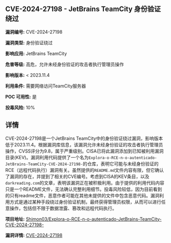 ## CVE-2024-27198 - JetBrains TeamCity 身份验证绕过

**漏洞编号:** CVE-2024-27198

**漏洞类型:** 身份验证绕过

**影响应用:** JetBrains TeamCity

**危害等级:** 高危，允许未经身份验证的攻击者执行管理员操作

**影响版本:** < 2023.11.4

**利用条件:** 需要网络访问TeamCity服务器

**POC 可用性:** 是

**投毒风险:** 10%

## 详情

CVE-2024-27198是一个JetBrains TeamCity中的身份验证绕过漏洞，影响版本低于2023.11.4。根据漏洞库信息，该漏洞允许未经身份验证的攻击者执行管理员操作，CVSS评分为9.8，属于严重级别。CISA已将此漏洞添加到已知被利用漏洞目录(KEV)。漏洞利用代码提供了一个名为`Explora-o-RCE-n-o-autenticado-JetBrains-TeamCity-CVE-2024-27198-`的仓库，表明它可能与未经身份验证的RCE（远程代码执行）漏洞有关。虽然提供的`README.md`文件内容有限，但它确认了漏洞的存在，并提到了相关的CVE编号。考虑到CISA的KEV条目，以及`darkreading.com`的文章，表明该漏洞正在被积极利用。由于提供的利用代码内容只是一个README文件，无法确认完整利用细节。投毒风险较低，因为目前看到的只有readme文件，恶意作者可能在其他未提供的文件中包含恶意代码。漏洞利用方式是通过某种手段绕过身份验证机制，最终获得管理员权限，从而可以进行任意操作，包括但不限于数据泄露、篡改和远程代码执行。

**项目地址:** [Shimon03/Explora-o-RCE-n-o-autenticado-JetBrains-TeamCity-CVE-2024-27198-](https://github.com/Shimon03/Explora-o-RCE-n-o-autenticado-JetBrains-TeamCity-CVE-2024-27198-)

**漏洞详情:** [CVE-2024-27198](https://nvd.nist.gov/vuln/detail/CVE-2024-27198)